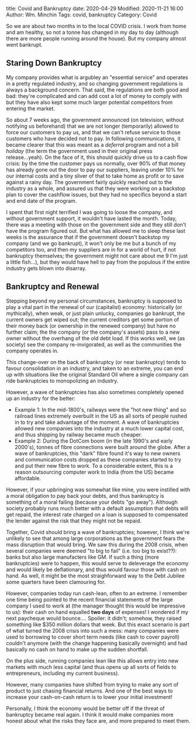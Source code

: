 title: Covid and Bankruptcy
date: 2020-04-29
Modified: 2020-11-21 16:00
Author: Wm. Minchin
Tags: covid, bankruptcy
Category: Covid

So we are about two months in to the local COVID crisis. I work from home and
am healthy, so not a tonne has changed in my day to day (although there are
more people running around the house). But my company almost went bankrupt.

## Staring Down Bankruptcy

My company provides what is argubley an "essential service" and operates in a
pretty regulated industry, and so changing government regulations is always a
background concern. That said, the regulations are both good and bad: they're
complicated and can add cost a lot of money to comply with but they have also
kept some much larger potential competitors from entering the market.

So about 7 weeks ago, the government announced (on television, without
notifying us beforehand) that we are not longer (temporarily) allowed to force
our customers to pay us, and that we can't refuse service to those customers
who have decided not to pay. In following communications, it became clearer
that this was meant as a *deferral* program and not a bill *holiday* (the term
the government used in their original press release...yeah). On the face of it,
this should quickly drive us to a cash flow crisis: by the time the customer
pays us normally, over 90% of that money has already gone out the door to pay
our suppliers, leaving under 10% for our internal costs and a tiny sliver of
that to take home as profit or to save against a rainy day. The government
fairly quickly reached out to the industry as a whole, and assured us that they
were working on a backstop plan to cover the cashflow issues, but they had no
specifics beyond a start and end date of the program.

I spent that first night terrified I was going to loose the company, and
without government support, it wouldn't have lasted the month. Today, there was
a meeting with those on the government side and they still don't have the
program figured out. But what has allowed me to sleep these last weeks is the
assurance that if the government doesn't backstop my company (and we go
bankrupt), it won't only be me but a bunch of my competitors too, and then my
suppliers are in for a world of hurt, if not bankruptcy themselves; the
government might not care about me 9 I'm just a little fish...), but they would
have hell to pay from the populous if the entire industry gets blown into
disarray.

## Bankruptcy and Renewal

Stepping beyond my personal circumstances, bankruptcy is supposed to play a
vital part in the renewal of our (capitalist) economy: historically (or
mythically), when weak, or just plain unlucky, companies go bankrupt, the
current owners get wiped out; the current creditors get some portion of their
money back (or ownership in the renewed company) but have no further claim; the
the company (or the company's assets) pass to a new owner without the overhang
of the old debt load. If this works well, we (as society) see the company
re-invigorated, as well as the communities the company operates in.

This change-over on the back of bankruptcy (or near bankruptcy) tends to favour
consolidation in an industry, and taken to an extreme, you can end up with
situations like the original Standard Oil where a single company can ride
bankruptcies to monopolizing an industry.

However, a wave of bankruptcies has also sometimes completely opened up an
industry for the better:

- Example 1: In the mid-1800's, railways were the "hot new thing" and so
  railroad lines extremely overbuilt in the US as all sorts of people rushed in
  to try and take advantage of the moment. A wave of bankruptcies allowed new
  companies into the industry at a much lower capital cost, and thus shipping
  by railway became much cheaper.
- Example 2: During the DotCom boom (in the late 1990's and early 2000's),
  tonnes of fibre connections were built around the globe. After a wave of
  bankruptcies, this "dark" fibre found it's way to new owners and
  communication costs dropped as these companies started to try and put their
  new fibre to work. To a considerable extent, this is a reason outsourcing
  computer work to India (from the US) became affordable.

However, if your upbringing was somewhat like mine, you were instilled with a
moral obligation to pay back your debts, and thus bankruptcy is something of a
moral failing (because your debts "go away"). Although society probably runs
much better with a default assumption that debts will get repaid, the interest
rate charged on a loan is supposed to compensated the lender against the risk
that they might not be repaid.

Together, Covid should bring a wave of bankruptcies; however, I think we're
unlikely to see that among large corporations as the government fears the mass
disruption that would bring. We saw this during the 2008 crisis, when several
companies were deemed "to big to fail" (i.e. too big to exist??): banks but
also large manufacters like GM. If such a thing (more bankruptcies) were to
happen, this would serve to deleverage the economy and would likely be
deflationary, and thus would favour those with cash on hand. As well, it might
be the most straighforward way to the Debt Jubilee some quarters have been
clamouring for.

However, companies today run cash-lean, often to an extreme. I remember one
time being pointed to the recent financial statements of the large company I
used to work at (the manager thought this would be impressive to us): their
cash on hand equalled **two days** of expenses! I wondered if my next paycheque
would bounce.... Spoiler: it didn't; somehow, they raised something like $350
million dollars that week. But this exact scenario is part of what turned the
2008 crisis into such a mess: many companies were used to borrowing to cover
short term needs (like cash to cover payroll) couldn't anymore (with the change
happening basically overnight) and had basically no cash on hand to make up the
sudden shortfall.

On the plus side, running companies lean like this allows entry into new
markets with much less capital (and thus opens up all sorts of fields to
entrepreneurs, including my current business).

However, many companies have shifted from trying to make any sort of product to
just chasing financial returns. And one of the best ways to increase your
cash-on-cash return is to lower your initial investment!

Personally, I think the economy would be better off if the threat of
bankruptcy became real again. I think it would make companies more honest about
what the risks they face are, and more prepared to meet them.
